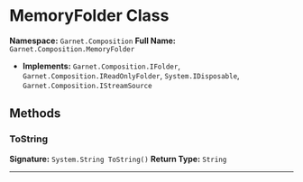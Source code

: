 # MemoryFolder Class

**Namespace:** `Garnet.Composition`
**Full Name:** `Garnet.Composition.MemoryFolder`
- **Implements:** `Garnet.Composition.IFolder`, `Garnet.Composition.IReadOnlyFolder`, `System.IDisposable`, `Garnet.Composition.IStreamSource`

## Methods

### ToString

**Signature:** `System.String ToString()`
**Return Type:** `String`

---